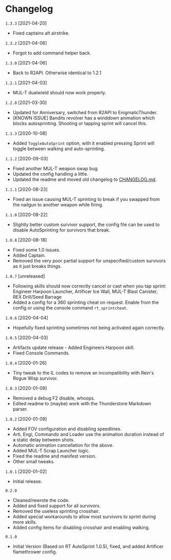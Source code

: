 # Changelog

`1.3.3` [2021-04-20]

* Fixed captains alt airstrike.

`1.3.2` [2021-04-06]

* Forgot to add command helper back.

`1.3.0` [2021-04-06]

* Back to R2API. Otherwise identical to 1.2.1

`1.2.1` [2021-04-03]

* MUL-T dualwield should now work properly.

`1.2.0` [2021-03-30]

* Updated for Anniversary, switched from R2API to EnigmaticThunder.
* [KNOWN ISSUE] Bandits revolver has a winddown animation which blocks autosprinting. Shooting or tapping sprint will cancel this.

`1.1.3` [2020-10-08]

* Added `ToggleAutoSprint` option, with it enabled pressing Sprint will toggle between walking and auto-sprinting.

`1.1.2` [2020-09-03]

* Fixed another MUL-T weapon swap bug.
* Updated the config handling a little.
* Updated the readme and moved old changelog to [CHANGELOG.md](https://github.com/JohnEdwa/RTAutoSprintExtended/blob/master/CHANGELOG.md).

`1.1.1` [2020-08-23]

* Fixed an issue causing MUL-T sprinting to break if you swapped from the nailgun to another weapon while firing.

`1.1.0` [2020-08-22]

* Slightly better custom survivor support, the config file can be used to disable AutoSprinting for survivors that break.

`1.0.8` [2020-08-18]

* Fixed some 1.0 issues.
* Added Captain.
* Removed the very poor partial support for unspecified/custom survivors as it just breaks things.

`1.0.7` [unreleased]

* Following skills should now correctly cancel or cast when you tap sprint: Engineer Harpoon Launcher, Artificer Ice Wall, MUL-T Blast Canister, REX Drill/Seed Barrage
* Added a config for a 360 sprinting cheat on request. Enable from the config or using the console command `rt_sprintcheat`.

`1.0.6` [2020-04-04]

* Hopefully fixed sprinting sometimes not being activated again correctly.

`1.0.5` [2020-04-03]

* Artifacts update release - Added Engineers Harpoon skill.
* Fixed Console Commands.

`1.0.4` [2020-01-26]

* Tiny tweak to the IL codes to remove an incompatibility with Rein's Rogue Wisp survivor.

`1.0.3` [2020-01-09]

* Removed a debug F2 disable, whoops.
* Edited readme to (maybe) work with the Thunderstore Markdown parser.

`1.0.2` [2020-01-09]

* Added FOV configuration and disabling speedlines.
* Arti, Engi, Commando and Loader use the animation duration instead of a static delay between shots.
* Automatic animation cancellation for the above.
* Added MUL-T Scrap Launcher logic.
* Fixed the readme and manifest version.
* Other small tweaks.

`1.0.1` [2020-01-02]

* Initial release.

`0.2.0`

* Cleaned/rewrote the code. 
* Added and fixed support for all survivors.
* Removed the useless sprinting crosshair.
* Added special workarounds to allow most survivors to sprint during more skills.
* Added config items for disabling crosshair and enabling walking.

`0.1.0` 

* Initial Version (Based on RT AutoSprint 1.0.5), fixed, and added Artificer flamethrower config.
